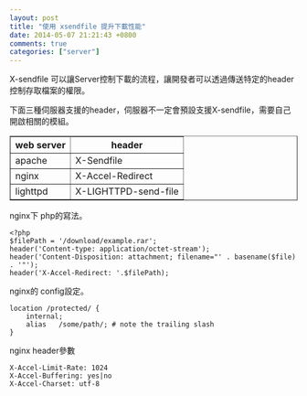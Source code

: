 ```yaml
---
layout: post
title: "使用 xsendfile 提升下載性能"
date: 2014-05-07 21:21:43 +0800
comments: true
categories: ["server"]
---
```


X-sendfile 可以讓Server控制下載的流程，讓開發者可以透過傳送特定的header控制存取檔案的權限。
<!-- more -->

下面三種伺服器支援的header，伺服器不一定會預設支援X-sendfile，需要自己開啟相關的模組。

<table border="1">
 <tr>
  <th>     web server  </th>
  <th>     header  </th>
 </tr>
 <tr>
  <td>     apache  </td>
  <td>     X-Sendfile  </td>
 </tr>
 <tr>
  <td>     nginx  </td>
  <td>     X-Accel-Redirect  </td>
 </tr>
 <tr>
  <td>     lighttpd  </td>
  <td>     X-LIGHTTPD-send-file  </td>
 </tr>
</table>

nginx下 php的寫法。

	<?php
    $filePath = '/download/example.rar';
    header('Content-type: application/octet-stream');
    header('Content-Disposition: attachment; filename="' . basename($file) . '"');
    header('X-Accel-Redirect: '.$filePath);

nginx的 config設定。

	location /protected/ {
  		internal;
 	 	alias   /some/path/; # note the trailing slash
	}

nginx header參數

	X-Accel-Limit-Rate: 1024
	X-Accel-Buffering: yes|no
	X-Accel-Charset: utf-8